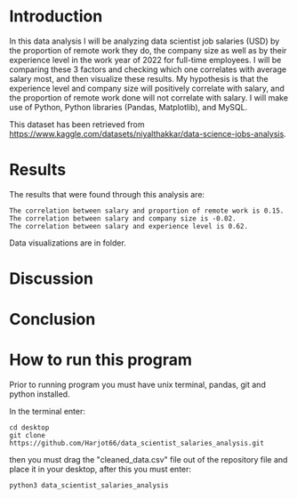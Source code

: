 # Introduction

In this data analysis I will be analyzing data scientist job salaries (USD) by the proportion of remote work they do, the company size as well as by their experience level in the work year of 2022 for full-time employees. I will be comparing these 3 factors and checking which one correlates with average salary most, and then visualize these results. My hypothesis is that the experience level and company size will positively correlate with salary, and the proportion of remote work done will not correlate with salary. I will make use of Python, Python libraries (Pandas, Matplotlib), and MySQL.

This dataset has been retrieved from https://www.kaggle.com/datasets/niyalthakkar/data-science-jobs-analysis.

# Results

The results that were found through this analysis are:

```
The correlation between salary and proportion of remote work is 0.15.
The correlation between salary and company size is -0.02.
The correlation between salary and experience level is 0.62.
```

Data visualizations are in folder.

# Discussion



# Conclusion



# How to run this program

Prior to running program you must have unix terminal, pandas, git and python installed.

In the terminal enter:
```
cd desktop
git clone https://github.com/Harjot66/data_scientist_salaries_analysis.git
```
then you must drag the "cleaned_data.csv" file out of the repository file and place it in your desktop,
after this you must enter:
```
python3 data_scientist_salaries_analysis
```

